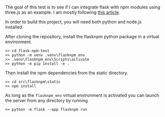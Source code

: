 The goal of this test is to see if I can integrate flask with npm modules using three.js as an example. I am mostly following [this article]( https://codeburst.io/creating-a-full-stack-web-application-with-python-npm-webpack-and-react-8925800503d9).

In order to build this project, you will need both python and node.js installed.

After cloning the repository, install the flasknpm python package in a virtual environment.
```console
>> cd flask-npm-test
>> python -m venv .venv\flasknpm_env
>> .venv\flasknpm_env\Scripts\activate
>> python -m pip install -e .
```

Then install the npm dependencies from the static directory.
```console
>> cd src\flasknpm\static
>> npm install
```

As long as the `flasknpm_env` virtual environment is activated you can launch the server from any directory by running 

```console
>> python -m flask --app flasknpm run
```



